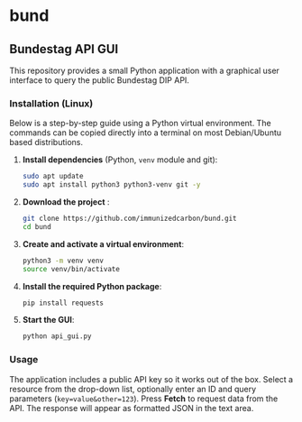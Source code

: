 # bund

## Bundestag API GUI

This repository provides a small Python application with a graphical user interface to query the public Bundestag DIP API.

### Installation (Linux)

Below is a step-by-step guide using a Python virtual environment. The commands can be copied directly into a terminal on most Debian/Ubuntu based distributions.

1. **Install dependencies** (Python, `venv` module and git):

   ```bash
   sudo apt update
   sudo apt install python3 python3-venv git -y
   ```

2. **Download the project** :

   ```bash
   git clone https://github.com/immunizedcarbon/bund.git
   cd bund
   ```

3. **Create and activate a virtual environment**:

   ```bash
   python3 -m venv venv
   source venv/bin/activate
   ```

4. **Install the required Python package**:

   ```bash
   pip install requests
   ```

5. **Start the GUI**:

   ```bash
   python api_gui.py
   ```

### Usage

The application includes a public API key so it works out of the box. Select a resource from the drop-down list, optionally enter an ID and query parameters (`key=value&other=123`). Press **Fetch** to request data from the API. The response will appear as formatted JSON in the text area.
